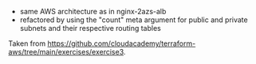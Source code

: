 * same AWS architecture as in nginx-2azs-alb
* refactored by using the "count" meta argument for public and private subnets and their respective routing tables

Taken from https://github.com/cloudacademy/terraform-aws/tree/main/exercises/exercise3.
